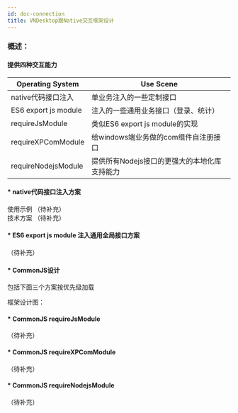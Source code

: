 ```yaml
---
id: doc-connection
title: VNDesktop跟Native交互框架设计
---
```


### 概述：

#### 提供四种交互能力    
| Operating System     | Use Scene                                       |
| -------------------- | ----------------------------------------------- |
| native代码接口注入    | 单业务注入的一些定制接口                          |
| ES6 export js module | 注入的一些通用业务接口（登录、统计）               |
| requireJsModule      | 类似ES6 export js module的实现                   |
| requireXPComModule   | 给windows端业务做的com组件自注册接口               |
| requireNodejsModule  | 提供所有Nodejs接口的更强大的本地化库支持能力        |

#### * native代码接口注入方案   
使用示例  （待补充）   
技术方案 （待补充）       

#### * ES6 export js module 注入通用全局接口方案   
（待补充）   

#### * CommonJS设计   
包括下面三个方案按优先级加载   

框架设计图：   

#### * CommonJS requireJsModule   
（待补充）   

#### * CommonJS requireXPComModule   
（待补充）   

#### * CommonJS requireNodejsModule   
（待补充）   
